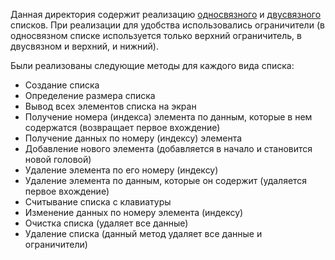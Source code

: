 Данная директория содержит реализацию [односвязного](./linked_lists/singly_list.cpp) и [двусвязного](./linked_lists/doubly_list.cpp) списков. При реализации для 
удобства использовались ограничители (в односвязном списке используется только верхний ограничитель, в двусвязном и верхний, и нижний).

Были реализованы следующие методы для каждого вида списка:
  * Создание списка
  * Определение размера списка
  * Вывод всех элементов списка на экран
  * Получение номера (индекса) элемента по данным, которые в нем содержатся (возвращает первое вхождение)
  * Получение данных по номеру (индексу) элемента
  * Добавление нового элемента (добавляется в начало и становится новой головой)
  * Удаление элемента по его номеру (индексу)
  * Удаление элемента по данным, которые он содержит (удаляется первое вхождение)
  * Считывание списка с клавиатуры
  * Изменение данных по номеру элемента (индексу)
  * Очистка списка (удаляет все данные)
  * Удаление списка (данный метод удаляет все данные и ограничители)
